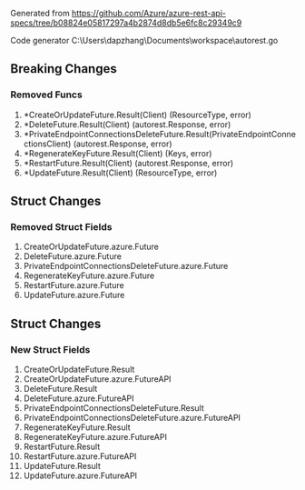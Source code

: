 Generated from https://github.com/Azure/azure-rest-api-specs/tree/b08824e05817297a4b2874d8db5e6fc8c29349c9

Code generator C:\Users\dapzhang\Documents\workspace\autorest.go

## Breaking Changes

### Removed Funcs

1. *CreateOrUpdateFuture.Result(Client) (ResourceType, error)
1. *DeleteFuture.Result(Client) (autorest.Response, error)
1. *PrivateEndpointConnectionsDeleteFuture.Result(PrivateEndpointConnectionsClient) (autorest.Response, error)
1. *RegenerateKeyFuture.Result(Client) (Keys, error)
1. *RestartFuture.Result(Client) (autorest.Response, error)
1. *UpdateFuture.Result(Client) (ResourceType, error)

## Struct Changes

### Removed Struct Fields

1. CreateOrUpdateFuture.azure.Future
1. DeleteFuture.azure.Future
1. PrivateEndpointConnectionsDeleteFuture.azure.Future
1. RegenerateKeyFuture.azure.Future
1. RestartFuture.azure.Future
1. UpdateFuture.azure.Future

## Struct Changes

### New Struct Fields

1. CreateOrUpdateFuture.Result
1. CreateOrUpdateFuture.azure.FutureAPI
1. DeleteFuture.Result
1. DeleteFuture.azure.FutureAPI
1. PrivateEndpointConnectionsDeleteFuture.Result
1. PrivateEndpointConnectionsDeleteFuture.azure.FutureAPI
1. RegenerateKeyFuture.Result
1. RegenerateKeyFuture.azure.FutureAPI
1. RestartFuture.Result
1. RestartFuture.azure.FutureAPI
1. UpdateFuture.Result
1. UpdateFuture.azure.FutureAPI

